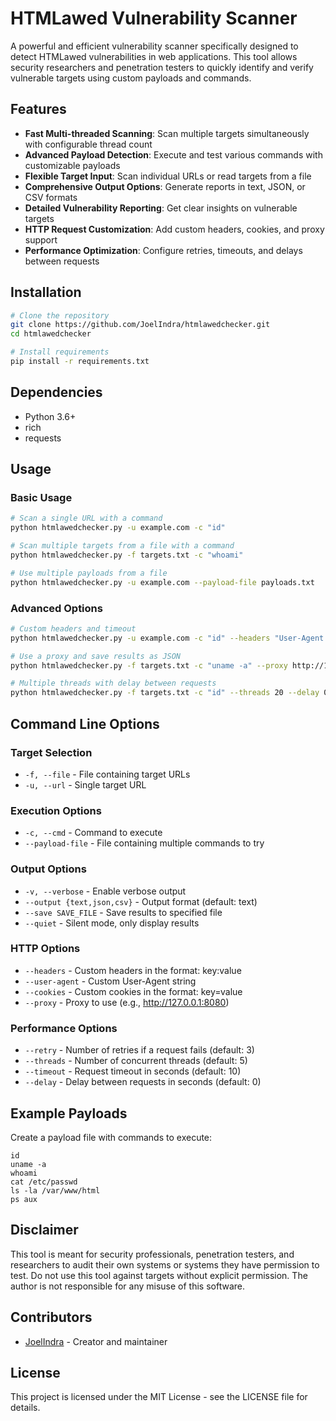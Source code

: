 # HTMLawed Vulnerability Scanner

A powerful and efficient vulnerability scanner specifically designed to detect HTMLawed vulnerabilities in web applications. This tool allows security researchers and penetration testers to quickly identify and verify vulnerable targets using custom payloads and commands.

## Features

- **Fast Multi-threaded Scanning**: Scan multiple targets simultaneously with configurable thread count
- **Advanced Payload Detection**: Execute and test various commands with customizable payloads
- **Flexible Target Input**: Scan individual URLs or read targets from a file
- **Comprehensive Output Options**: Generate reports in text, JSON, or CSV formats
- **Detailed Vulnerability Reporting**: Get clear insights on vulnerable targets
- **HTTP Request Customization**: Add custom headers, cookies, and proxy support
- **Performance Optimization**: Configure retries, timeouts, and delays between requests

## Installation

```bash
# Clone the repository
git clone https://github.com/JoelIndra/htmlawedchecker.git
cd htmlawedchecker

# Install requirements
pip install -r requirements.txt
```

## Dependencies

- Python 3.6+
- rich
- requests

## Usage

### Basic Usage

```bash
# Scan a single URL with a command
python htmlawedchecker.py -u example.com -c "id"

# Scan multiple targets from a file with a command
python htmlawedchecker.py -f targets.txt -c "whoami"

# Use multiple payloads from a file
python htmlawedchecker.py -u example.com --payload-file payloads.txt
```

### Advanced Options

```bash
# Custom headers and timeout
python htmlawedchecker.py -u example.com -c "id" --headers "User-Agent:Mozilla/5.0" "X-Forward-For:127.0.0.1" --timeout 15

# Use a proxy and save results as JSON
python htmlawedchecker.py -f targets.txt -c "uname -a" --proxy http://127.0.0.1:8080 --output json --save results

# Multiple threads with delay between requests
python htmlawedchecker.py -f targets.txt -c "id" --threads 20 --delay 0.5
```

## Command Line Options

### Target Selection
- `-f, --file` - File containing target URLs
- `-u, --url` - Single target URL

### Execution Options
- `-c, --cmd` - Command to execute
- `--payload-file` - File containing multiple commands to try

### Output Options
- `-v, --verbose` - Enable verbose output
- `--output {text,json,csv}` - Output format (default: text)
- `--save SAVE_FILE` - Save results to specified file
- `--quiet` - Silent mode, only display results

### HTTP Options
- `--headers` - Custom headers in the format: key:value
- `--user-agent` - Custom User-Agent string
- `--cookies` - Custom cookies in the format: key=value
- `--proxy` - Proxy to use (e.g., http://127.0.0.1:8080)

### Performance Options
- `--retry` - Number of retries if a request fails (default: 3)
- `--threads` - Number of concurrent threads (default: 5)
- `--timeout` - Request timeout in seconds (default: 10)
- `--delay` - Delay between requests in seconds (default: 0)

## Example Payloads

Create a payload file with commands to execute:

```
id
uname -a
whoami
cat /etc/passwd
ls -la /var/www/html
ps aux
```

## Disclaimer

This tool is meant for security professionals, penetration testers, and researchers to audit their own systems or systems they have permission to test. Do not use this tool against targets without explicit permission. The author is not responsible for any misuse of this software.

## Contributors

- [JoelIndra](https://github.com/JoelIndra) - Creator and maintainer

## License

This project is licensed under the MIT License - see the LICENSE file for details.
